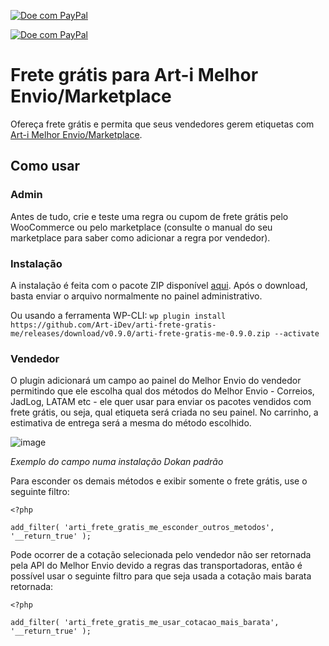 [![Doe com PayPal](https://img.shields.io/badge/paypal-Contribua%20com%20o%20desenvolvimento-blue?style=for-the-badge&logo=paypal&link=https://www.paypal.com/donate/?hosted_button_id=TZ984YJ3SJEQA)](https://www.paypal.com/donate/?hosted_button_id=TZ984YJ3SJEQA)

[![Doe com PayPal](https://img.shields.io/badge/pix-Ajude%20a%20manter%20plugins%20gratuitos%20com%20Pix-blue?style=for-the-badge&logo=pix&color=%2300b7a9&link=https://nubank.com.br/pagar/16gd05/2YML7GG3gW)](https://nubank.com.br/pagar/16gd05/2YML7GG3gW)

# Frete grátis para Art-i Melhor Envio/Marketplace

Ofereça frete grátis e permita que seus vendedores gerem etiquetas com [Art-i Melhor Envio/Marketplace](https://art-idesenvolvimento.com.br/wordpress/plugins/frete-melhor-envio-marketplace/).

## Como usar

### Admin

Antes de tudo, crie e teste uma regra ou cupom de frete grátis pelo WooCommerce ou pelo marketplace (consulte o manual do seu marketplace para saber como adicionar a regra por vendedor).

### Instalação

A instalação é feita com o pacote ZIP disponível [aqui](https://github.com/Art-iDev/arti-frete-gratis-me/releases/download/v0.9.0/arti-frete-gratis-me-0.9.0.zip). Após o download, basta enviar o arquivo normalmente no painel administrativo.

Ou usando a ferramenta WP-CLI: `wp plugin install https://github.com/Art-iDev/arti-frete-gratis-me/releases/download/v0.9.0/arti-frete-gratis-me-0.9.0.zip --activate`

### Vendedor

O plugin adicionará um campo ao painel do Melhor Envio do vendedor permitindo que ele escolha qual dos métodos do Melhor Envio - Correios, JadLog, LATAM etc - ele quer usar para enviar os pacotes vendidos com frete grátis, ou seja, qual etiqueta será criada no seu painel. No carrinho, a estimativa de entrega será a mesma do método escolhido.

![image](https://github.com/Art-iDev/arti-frete-gratis-me/assets/700448/674bc1b9-d509-4291-9139-409b5be9e9c9)

_Exemplo do campo numa instalação Dokan padrão_

Para esconder os demais métodos e exibir somente o frete grátis, use o seguinte filtro:
```
<?php

add_filter( 'arti_frete_gratis_me_esconder_outros_metodos', '__return_true' );
```

Pode ocorrer de a cotação selecionada pelo vendedor não ser retornada pela API do Melhor Envio devido a regras das transportadoras, então é possível usar o seguinte filtro para que seja usada a cotação mais barata retornada:
```
<?php

add_filter( 'arti_frete_gratis_me_usar_cotacao_mais_barata', '__return_true' );
```

